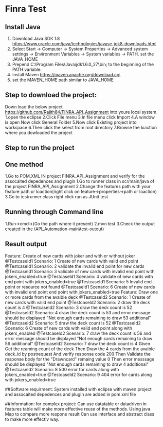 # Finra Test
## Install Java
1. Download Java SDK 1.8  https://www.oracle.com/java/technologies/javase-jdk8-downloads.html
2. Select Start -> Computer -> System Properties -> Advanced system settings -> Environment Variables -> System variables -> PATH. set the JAVA_HOME
3. Prepend C:\Program Files\Java\jdk1.6.0_27\bin; to the beginning of the PATH variable.
4. Install Maven https://maven.apache.org/download.cgi 
5. set the MAVEN_HOME path similar to JAVA_HOME 

## Step to download the project:   
Down load the below project https://github.com/Rajith84/FINRA_API_Assignment into youre local system.
1.open the eclipse
2.Click File menu
3.In file menu click Import
4.A window is open Now click General Folder
5.Now click Existing project into workspace
6.Then click the select from root directory
7.Browse the loaction where you dowloaded the project 


## Step to run the project
## One method 
1.Go to POM.XML IN  project FINRA_API_Assignment and verify for the assocaited depedences and plugin
1.Go to  runner  class in scr/main/java of the project FINRA_API_Assignment
2.Change the features path with your feature path or loaction(right click on feature->properties->path or loaction)
3.Go to testrunner class right click run as JUnit test
## Running through Command line
1.Run->cmd->(Go the path where it present)
2.mvn test
3.Check the output created in the (API_Automation-main\test-outout)

## Result output 
Feature: Create of new cards with joker and with or without joker
@TestcaseId1 Scenario: 1 Create of new cards with valid end point
@TestcaseId1 Scenario: 2 validate the invalid end point for new cards
@TestcaseId1 Scenario: 3 validate of new cards with invalid end point with jokers_enabled=true
@TestcaseId1 Scenario: 4 validate of new cards with end point with jokers_enabled=true
@TestcaseId1 Scenario: 5 Invalid end point or resource not found
@TestcaseId1 Scenario: 6 Create of new cards with invalid end point end point with jokers_enabled=true
 Feature: Draw one or more cards from the avaible deck
@TestcaseId2 Scenario: 1 Create of new cards with valid end point
@TestcaseId2 Scenario: 2 draw the deck count is 4
@TestcaseId2 Scenario: 3 draw the deck count is 52
@TestcaseId2 Scenario: 4 draw the deck count is 53 and error message should be displayed "Not enough cards remaining to draw 53 additional"
@TestcaseId2 Scenario: 5 draw the deck count is 52
@TestcaseId2 Scenario: 6 Create of new cards with valid end point along with jokers_enabled
@TestcaseId2 Scenario: 7 draw the deck count is 56 and error message should be displayed "Not enough cards remaining to draw 56 additional"
@TestcaseId2 Scenario: 7 draw the deck count is 4
Given Get the reaming count of the deck
Then Draw the 4 cards from the avaible deck_id by postrequest
And verify response code 200
Then Validate the response body for the "Drawncard" remaing value 0
Then error messsage should be displayed "Not enough cards remaining to draw 4 additional"
@TestcaseId2 Scenario: 8 500 error for cards along with jokers_enabled=true
@TestcaseId2 Scenario: 9 404 error for cards along with jokers_enabled=true

##Software requirment:
System installed with eclipse with maven project and assocaited depedences and plugin are added in pom.xml file


##Information:
for complex project:
Can use datatable or datadriven in features table will make more effective reuse of the methods.
Using java Map to compare more respone result
Can use interface and abstract class to make more effectiv way. 
